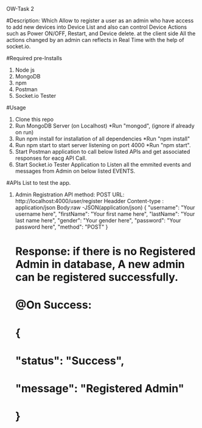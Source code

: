 OW-Task 2

#Description:
Which Allow to register a user as an admin who have access to add new devices into Device List and also can control Device Actions such as Power ON/OFF, Restart, and Device delete. at the client side All the actions changed by an admin can reflects in Real Time with the help of socket.io.

#Required pre-Installs 
1. Node js
2. MongoDB
3. npm
4. Postman
5. Socket.io Tester

#Usage
1. Clone this repo 
2. Run MongoDB Server (on Localhost)  *Run "mongod", (ignore if already on run)
3. Run npm install for installation of all dependencies *Run "npm install" 
4. Run npm start to start server listening on port 4000 *Run "npm start".
5. Start Postman application to call below listed APIs and get associated responses for eacg API Call.
6. Start Socket.io Tester Application to Listen all the emmited events and messages from Admin on below listed EVENTS. 

#APIs List to test the app.
1. Admin Registration API
method: POST
URL: http://localhost:4000/user/register
Headder Content-type : application/json
Body:raw -JSON(application/json)
{
"username": "Your username here",
"firstName": "Your first name here",
"lastName": "Your last name here",
"gender": "Your gender here",
"password": "Your password here",
"method": "POST"
} 
   # Response: if there is no Registered Admin in database, A new admin can be registered successfully.  
    #      @On Success:
    #      {
    #     "status": "Success",
    #     "message": "Registered Admin"
    #      }



